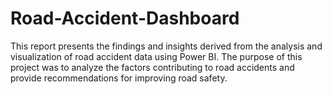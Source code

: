 # Road-Accident-Dashboard
This report presents the findings and insights derived from the analysis and visualization of road accident data using Power BI. The purpose of this project was to analyze the factors contributing to road accidents and provide recommendations for improving road safety.
